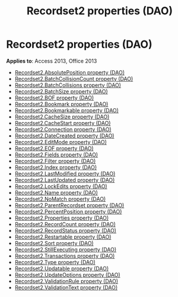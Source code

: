 ﻿---
title: Recordset2 properties (DAO)
TOCTitle: Properties
ms:assetid: c38758f6-a952-45fe-bcbf-c5796b404d67
ms:mtpsurl: https://msdn.microsoft.com/library/Dn161301(v=office.15)
ms:contentKeyID: 52074268
ms.date: 09/18/2015
mtps_version: v=office.15
---

# Recordset2 properties (DAO)

**Applies to**: Access 2013, Office 2013

- [Recordset2.AbsolutePosition property (DAO)](recordset2-absoluteposition-property-dao.md)
- [Recordset2.BatchCollisionCount property (DAO)](recordset2-batchcollisioncount-property-dao.md)
- [Recordset2.BatchCollisions property (DAO)](recordset2-batchcollisions-property-dao.md)
- [Recordset2.BatchSize property (DAO)](recordset2-batchsize-property-dao.md)
- [Recordset2.BOF property (DAO)](recordset2-bof-property-dao.md)
- [Recordset2.Bookmark property (DAO)](recordset2-bookmark-property-dao.md)
- [Recordset2.Bookmarkable property (DAO)](recordset2-bookmarkable-property-dao.md)
- [Recordset2.CacheSize property (DAO)](recordset2-cachesize-property-dao.md)
- [Recordset2.CacheStart property (DAO)](recordset2-cachestart-property-dao.md)
- [Recordset2.Connection property (DAO)](recordset2-connection-property-dao.md)
- [Recordset2.DateCreated property (DAO)](recordset2-datecreated-property-dao.md)
- [Recordset2.EditMode property (DAO)](recordset2-editmode-property-dao.md)
- [Recordset2.EOF property (DAO)](recordset2-eof-property-dao.md)
- [Recordset2.Fields property (DAO)](recordset2-fields-property-dao.md)
- [Recordset2.Filter property (DAO)](recordset2-filter-property-dao.md)
- [Recordset2.Index property (DAO)](recordset2-index-property-dao.md)
- [Recordset2.LastModified property (DAO)](recordset2-lastmodified-property-dao.md)
- [Recordset2.LastUpdated property (DAO)](recordset2-lastupdated-property-dao.md)
- [Recordset2.LockEdits property (DAO)](recordset2-lockedits-property-dao.md)
- [Recordset2.Name property (DAO)](recordset2-name-property-dao.md)
- [Recordset2.NoMatch property (DAO)](recordset2-nomatch-property-dao.md)
- [Recordset2.ParentRecordset property (DAO)](recordset2-parentrecordset-property-dao.md)
- [Recordset2.PercentPosition property (DAO)](recordset2-percentposition-property-dao.md)
- [Recordset2.Properties property (DAO)](recordset2-properties-property-dao.md)
- [Recordset2.RecordCount property (DAO)](recordset2-recordcount-property-dao.md)
- [Recordset2.RecordStatus property (DAO)](recordset2-recordstatus-property-dao.md)
- [Recordset2.Restartable property (DAO)](recordset2-restartable-property-dao.md)
- [Recordset2.Sort property (DAO)](recordset2-sort-property-dao.md)
- [Recordset2.StillExecuting property (DAO)](recordset2-stillexecuting-property-dao.md)
- [Recordset2.Transactions property (DAO)](recordset2-transactions-property-dao.md)
- [Recordset2.Type property (DAO)](recordset2-type-property-dao.md)
- [Recordset2.Updatable property (DAO)](recordset2-updatable-property-dao.md)
- [Recordset2.UpdateOptions property (DAO)](recordset2-updateoptions-property-dao.md)
- [Recordset2.ValidationRule property (DAO)](recordset2-validationrule-property-dao.md)
- [Recordset2.ValidationText property (DAO)](recordset2-validationtext-property-dao.md)


